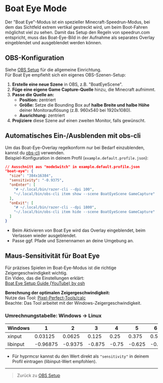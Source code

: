 # Boat Eye Mode

Der "Boat Eye"-Modus ist ein spezieller Minecraft-Speedrun-Modus, bei dem das Sichtfeld extrem vertikal gestreckt wird, um beim Boot-Fahren möglichst viel zu sehen. Damit das Setup den Regeln von speedrun.com entspricht, muss das Boat-Eye-Bild in der Aufnahme als separates Overlay eingeblendet und ausgeblendet werden können.

## OBS-Konfiguration

Siehe [OBS Setup](./013-obs-setup.md) für die allgemeine Einrichtung.  
Für Boat Eye empfiehlt sich ein eigenes OBS-Szenen-Setup:

1. **Erstelle eine neue Szene** in OBS, z.B. "BoatEyeScene".
2. **Füge eine eigene Game Capture-Quelle** hinzu, die Minecraft aufnimmt.
3. **Passe die Quelle an:**
   - **Position:** zentriert
   - **Größe:** Setze die Bounding Box auf **halbe Breite und halbe Höhe** deiner Monitorauflösung (z.B. 960x540 bei 1920x1080).
   - **Ausrichtung:** zentriert
4. **Projiziere** diese Szene auf einen zweiten Monitor, falls gewünscht.

## Automatisches Ein-/Ausblenden mit obs-cli

Um das Boat-Eye-Overlay regelkonform nur bei Bedarf einzublenden, kannst du [obs-cli](https://github.com/pschmitt/obs-cli) verwenden.  
Beispiel-Konfiguration in deinem Profil (`example.default.profile.json`):

```json
// Ausschnitt aus "modeSwitch" in example.default.profile.json
"boat-eye": {
  "size": "384x16384",
  "sensitivity": "-0.9375",
  "onEnter": [
    "# ~/.local/bin/razer-cli --dpi 100",
    "~/.local/bin/obs-cli item show --scene BoatEyeScene GameCapture"
  ],
  "onExit": [
    "# ~/.local/bin/razer-cli --dpi 1800",
    "~/.local/bin/obs-cli item hide --scene BoatEyeScene GameCapture"
  ]
}
```
- Beim Aktivieren von Boat Eye wird das Overlay eingeblendet, beim Verlassen wieder ausgeblendet.
- Passe ggf. Pfade und Szenennamen an deine Umgebung an.

## Maus-Sensitivität für Boat Eye

Für präzises Spielen im Boat-Eye-Modus ist die richtige Zeigergeschwindigkeit wichtig.  
Ein Video, das die Einstellungen erklärt:  
[Boat Eye Setup Guide (YouTube) by osh](https://www.youtube.com/watch?v=HcrrfsHrR_c)

**Berechnung der optimalen Zeigergeschwindigkeit:**  
Nutze das Tool: [Pixel-Perfect-Tools/calc](https://priffin.github.io/Pixel-Perfect-Tools/calc.html)  
Beachte: Das Tool arbeitet mit der Windows-Zeigergeschwindigkeit.

### Umrechnungstabelle: Windows → Linux

| Windows |   1 |   2 |   3 |   4 |   5 |   6 |   7 |   8 |   9 |  10 |  11 |  12 |  13 |  14 |
|---------|---------|---------|---------|---------|---------|---------|---------|---------|---------|---------|---------|---------|---------|---------|
| xinput  | 0.03125 | 0.0625 | 0.125 | 0.25 | 0.375 | 0.5 | 0.625 | 0.75 | 0.875 | 1 | 1.25 | 1.5 | 1.75 | 2 |
| libinput| -0.96875 | -0.9375 | -0.875 | -0.75 | -0.625 | -0.5 | -0.375 | -0.25 | -0.125 | 0 | 0.25 | 0.5 | 0.75 | 1 |

- Für hyprmcsr kannst du den Wert direkt als `"sensitivity"` in deinem Profil eintragen (libinput-Wert empfohlen).

---

> Zurück zu [OBS Setup](./013-obs-setup.md)

